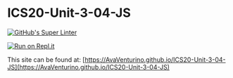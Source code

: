 # ICS20-Unit-3-04-JS

[![GitHub's Super Linter](https://github.com/AvaVenturino/ICS20-Unit-3-04-JS/workflows/GitHub's%20Super%20Linter/badge.svg)](https://github.com/AvaVenturino/ICS20-Unit-3-04-JS/actions)



[![Run on Repl.it](https://repl.it/badge/github/AvaVenturino/ICS20-Unit-3-04-JS)](https://repl.it/github/AvaVenturino/ICS20-Unit-3-04-JS)

This site can be found at: [https://AvaVenturino.github.io/ICS20-Unit-3-04-JS](https://AvaVenturino.github.io/ICS20-Unit-3-04-JS)
